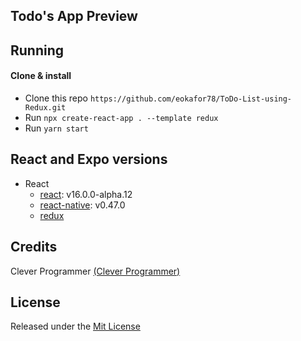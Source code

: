 ## Todo's App Preview 

## Running

#### Clone & install

* Clone this repo `https://github.com/eokafor78/ToDo-List-using-Redux.git`
* Run `npx create-react-app . --template redux`
* Run `yarn start`

## React and Expo versions

* React
  * [react](https://github.com/facebook/react): v16.0.0-alpha.12
  * [react-native](https://github.com/facebook/react-native): v0.47.0
  * [redux](https://redux.js.org/) 

## Credits

Clever Programmer [(Clever Programmer)](https://www.youtube.com/channel/UCqrILQNl5Ed9Dz6CGMyvMTQ)

## License

Released under the [Mit License](https://opensource.org/licenses/MIT)